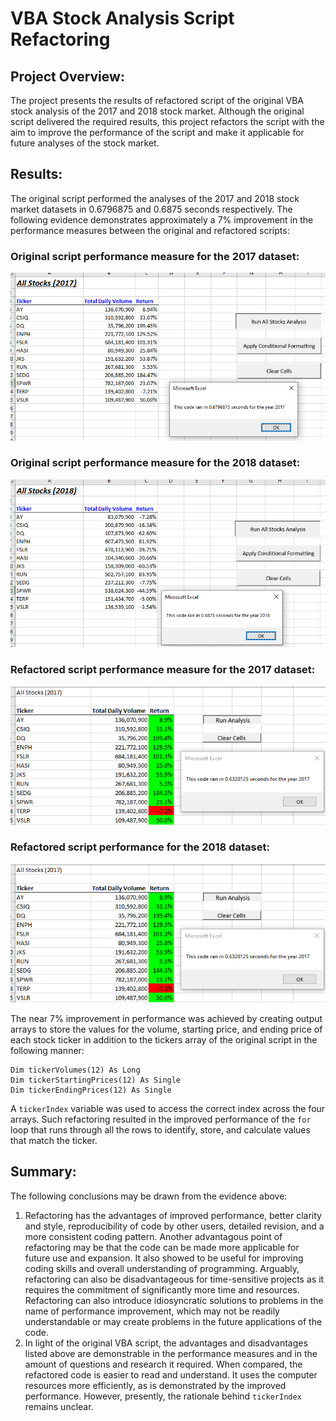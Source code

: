 # VBA Stock Analysis Script Refactoring
## Project Overview: 
The project presents the results of refactored script of the original VBA stock analysis of the 2017 and 2018 stock market. Although the original script delivered the required results, this project refactors the script with the aim to improve the performance of the script and make it applicable for future analyses of the stock market.
## Results:
The original script performed the analyses of the 2017 and 2018 stock market datasets in 0.6796875 and 0.6875 seconds respectively. The following evidence demonstrates approximately a 7% improvement in the performance measures between the original and refactored scripts:
### Original script performance measure for the 2017 dataset:
![Original_Script_2017](resources/Original_Script_2017.png) 
### Original script performance measure for the 2018 dataset:
![Original_Script_2017](resources/Original_Script_2018.png)
### Refactored script performance measure for the 2017 dataset:
![VBA_Challenge_2017](resources/VBA_Challenge_2017.png)
### Refactored script performance for the 2018 dataset:
![VBA_Challenge_2017](resources/VBA_Challenge_2017.png) 

The near 7% improvement in performance was achieved by creating output arrays to store the values for the volume, starting price, and ending price of each stock ticker in addition to the tickers array of the original script in the following manner:
```
Dim tickerVolumes(12) As Long
Dim tickerStartingPrices(12) As Single
Dim tickerEndingPrices(12) As Single
```
A `tickerIndex` variable was used to access the correct index across the four arrays. Such refactoring resulted in the improved performance of the `for` loop that runs through all the rows to identify, store, and calculate values that match the ticker. 

## Summary:
The following conclusions may be drawn from the evidence above:
1.	Refactoring has the advantages of improved performance, better clarity and style, reproducibility of code by other users, detailed revision, and a more consistent coding pattern. Another advantagous point of refactoring may be that the code can be made more applicable for future use and expansion. It also showed to be useful for improving coding skills and overall understanding of programming. Arguably, refactoring can also be disadvantageous for time-sensitive projects as it requires the commitment of significantly more time and resources. Refactoring can also introduce idiosyncratic solutions to problems in the name of performance improvement, which may not be readily understandable or may create problems in the future applications of the code. 
2.	In light of the original VBA script, the advantages and disadvantages listed above are demonstrable in the performance measures and in the amount of questions and research it required. When compared, the refactored code is easier to read and understand. It uses the computer resources more efficiently, as is demonstrated by the improved performance. However, presently, the rationale behind `tickerIndex` remains unclear. 

